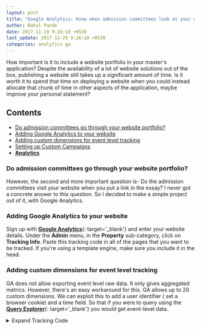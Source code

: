 ```yaml
---
layout: post
title: "Google Analytics: Know when admission committees look at your website portfolio"
author: Rahul Pande
date: 2017-11-10 9:26:10 +0530
last_update: 2017-11-29 9:26:10 +0530
categories: analytics ga
---
```


How important is it to include a website portfolio in your master's application? Despite the availability of a lot of website solutions out of the box, publishing a website still takes up a significant amount of time. Is it worth it to spend that time on deploying a website when you could instead allocate that chunk of time in other aspects of the application, maybe improve your personal statement?

## Contents

- [Do admission committees go through your website portfolio?](#do-admission-committees-go-through-your-website-portfolio)
- [Adding Google Analytics to your website](#adding-google-analytics-to-your-website)
- [Adding custom dimensions for event level tracking](#adding-custom-dimensions-for-event-level-tracking)
- [Setting up Custom Campaigns](#setting-up-custom-campaigns)
- [**Analytics**](#analytics)

### Do admission committees go through your website portfolio?

However, the second and more important question is- Do the admission committees visit your website when you put a link in the essay? I never got a concrete answer to this question. So I decided to make a simple project out of it, with Google Analytics.

### Adding Google Analytics to your website

Sign up with [**Google Analytics**](https://analytics.google.com){: target='_blank'} and enter your website details. Under the **Admin** menu, in the **Property** sub-category, click on **Tracking Info**. Paste this tracking code in all of the pages that you want to be tracked. If you're using a template engine, make sure you include it in the head.

### Adding custom dimensions for event level tracking

GA does not allow exporting event level raw data. It only gives aggregated metrics. However, there's an easy workaround for this. GA allows up to 20 custom dimensions. We can exploit this to add a user identifier ( set a browser cookie) and a time field. So that if you were to query using the [**Query Explorer**](https://ga-dev-tools.appspot.com/query-explorer/){: target='_blank'} you would get event-level data.

<details markdown="1">
<summary>Expand Tracking Code</summary>
~~~
<!--Google Analytics -->

<!-- Helper functions for cookies -->
<script>
  function createCookie(name,value,days) {
    if (days) {
      var date = new Date();
      date.setTime(date.getTime()+(days*24*60*60*1000));
      var expires = "; expires="+date.toGMTString();
    }
    else var expires = "";
    document.cookie = name+"="+value+expires+"; path=/";
  }

  function readCookie(name) {
    var nameEQ = name + "=";
    var ca = document.cookie.split(';');
    for(var i=0;i < ca.length;i++) {
      var c = ca[i];
      while (c.charAt(0)==' ') c = c.substring(1,c.length);
      if (c.indexOf(nameEQ) == 0) return c.substring(nameEQ.length,c.length);
    }
    return null;
  }

  function eraseCookie(name) {
    createCookie(name,"",-1);
  }

  function uuidv4(){
    return ([1e7]+-1e3+-4e3+-8e3+-1e11).replace(/[018]/g, c =>
      (c ^ crypto.getRandomValues(new Uint8Array(1))[0] & 15 >> c / 4).toString(16)
      )
  }
</script>


<!-- analytics.js -->
<script>
  (function(i,s,o,g,r,a,m){i['GoogleAnalyticsObject']=r;i[r]=i[r]||function(){
  (i[r].q=i[r].q||[]).push(arguments)},i[r].l=1*new Date();a=s.createElement(o),
  m=s.getElementsByTagName(o)[0];a.async=1;a.src=g;m.parentNode.insertBefore(a,m)
  })(window,document,'script','https://www.google-analytics.com/analytics.js','ga');

  var cookieName = 'browser_uuid'

  if(readCookie(cookieName) == null){
    createCookie(cookieName, uuidv4(), 365)
  }

  ga('create', '{GA_tracking_code}', 'auto');

  /* Assign a cookie to browser_id custom dimension */
  ga('set', 'dimension1', readCookie(cookieName));

  /* Assign millisec to utc_millisec custom dimension */
  ga('set', 'dimension2', new Date().getTime());

  ga('send', 'pageview');

</script>
~~~
{: .language-html}
</details>

<br>

![](/assets/img/custom_ga_dimension.png)

### Setting up Custom Campaigns

If your website already has significant traffic from the places that you're Universities are, you would need to set up custom campaigns to distinguish the application statement traffic from the other traffic. You can use the [**Campaign URL Builder**](https://ga-dev-tools.appspot.com/campaign-url-builder/){: target='_blank'} and setup up links for different Universities that you're applying to.

**Important Note:**
> Inserting a shortened URL in a University application is not a good idea since you don't have user's consent to be tracked.
> This is why I think you should refrain from using URL shortening services like bit.ly.
> Instead, enter plan website name like rahulpande.me and then link it to the custom tracking URL; that way the user could still copy paste the text if he wishes to be not tracked explicitly


![](/assets/img/custom_ga_campaign.png)

You should have something like below in your Query Explorer Result which you can export as CSV.

![](/assets/img/ga_raw_data.png)

### Analytics
You could do a whole bunch of analytics around this. Some points that I will be publishing at the end of this exercise are:
- Do Universities look beyond the main landing page?
- Comparing time spent on different posts and pages
- It would also be interesting to see the box plot of the number of website visits versus University application outcome (admit/reject) and then check how much of the variation in the number of visits can be explained by the University outcome.

If you have any thoughts on this, please let me know in the comments section!

> If you are a member of one of the admission committees, let me know if and how this post influenced the decision!
